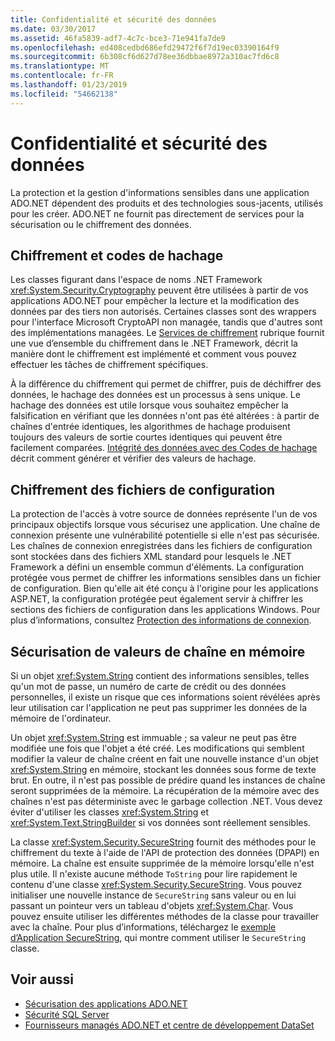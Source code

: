 ```yaml
---
title: Confidentialité et sécurité des données
ms.date: 03/30/2017
ms.assetid: 46fa5839-adf7-4c7c-bce3-71e941fa7de9
ms.openlocfilehash: ed408cedbd686efd29472f6f7d19ec03390164f9
ms.sourcegitcommit: 6b308cf6d627d78ee36dbbae8972a310ac7fd6c8
ms.translationtype: MT
ms.contentlocale: fr-FR
ms.lasthandoff: 01/23/2019
ms.locfileid: "54662138"
---
```

# <a name="privacy-and-data-security"></a>Confidentialité et sécurité des données
La protection et la gestion d'informations sensibles dans une application ADO.NET dépendent des produits et des technologies sous-jacents, utilisés pour les créer. ADO.NET ne fournit pas directement de services pour la sécurisation ou le chiffrement des données.  
  
## <a name="cryptography-and-hash-codes"></a>Chiffrement et codes de hachage  
 Les classes figurant dans l'espace de noms .NET Framework <xref:System.Security.Cryptography> peuvent être utilisées à partir de vos applications ADO.NET pour empêcher la lecture et la modification des données par des tiers non autorisés. Certaines classes sont des wrappers pour l'interface Microsoft CryptoAPI non managée, tandis que d'autres sont des implémentations managées. Le [Services de chiffrement](../../../../docs/standard/security/cryptographic-services.md) rubrique fournit une vue d’ensemble du chiffrement dans le .NET Framework, décrit la manière dont le chiffrement est implémenté et comment vous pouvez effectuer les tâches de chiffrement spécifiques.  
  
 À la différence du chiffrement qui permet de chiffrer, puis de déchiffrer des données, le hachage des données est un processus à sens unique. Le hachage des données est utile lorsque vous souhaitez empêcher la falsification en vérifiant que les données n'ont pas été altérées : à partir de chaînes d'entrée identiques, les algorithmes de hachage produisent toujours des valeurs de sortie courtes identiques qui peuvent être facilement comparées. [Intégrité des données avec des Codes de hachage](../../../../docs/standard/security/ensuring-data-integrity-with-hash-codes.md) décrit comment générer et vérifier des valeurs de hachage.  
  
## <a name="encrypting-configuration-files"></a>Chiffrement des fichiers de configuration  
 La protection de l'accès à votre source de données représente l'un de vos principaux objectifs lorsque vous sécurisez une application. Une chaîne de connexion présente une vulnérabilité potentielle si elle n'est pas sécurisée. Les chaînes de connexion enregistrées dans les fichiers de configuration sont stockées dans des fichiers XML standard pour lesquels le .NET Framework a défini un ensemble commun d'éléments. La configuration protégée vous permet de chiffrer les informations sensibles dans un fichier de configuration. Bien qu'elle ait été conçu à l'origine pour les applications ASP.NET, la configuration protégée peut également servir à chiffrer les sections des fichiers de configuration dans les applications Windows. Pour plus d’informations, consultez [Protection des informations de connexion](../../../../docs/framework/data/adonet/protecting-connection-information.md).  
  
## <a name="securing-string-values-in-memory"></a>Sécurisation de valeurs de chaîne en mémoire  
 Si un objet <xref:System.String> contient des informations sensibles, telles qu'un mot de passe, un numéro de carte de crédit ou des données personnelles, il existe un risque que ces informations soient révélées après leur utilisation car l'application ne peut pas supprimer les données de la mémoire de l'ordinateur.  
  
 Un objet <xref:System.String> est immuable ; sa valeur ne peut pas être modifiée une fois que l'objet a été créé. Les modifications qui semblent modifier la valeur de chaîne créent en fait une nouvelle instance d'un objet <xref:System.String> en mémoire, stockant les données sous forme de texte brut. En outre, il n'est pas possible de prédire quand les instances de chaîne seront supprimées de la mémoire. La récupération de la mémoire avec des chaînes n'est pas déterministe avec le garbage collection .NET. Vous devez éviter d'utiliser les classes <xref:System.String> et <xref:System.Text.StringBuilder> si vos données sont réellement sensibles.  
  
 La classe <xref:System.Security.SecureString> fournit des méthodes pour le chiffrement du texte à l'aide de l'API de protection des données (DPAPI) en mémoire. La chaîne est ensuite supprimée de la mémoire lorsqu'elle n'est plus utile. Il n'existe aucune méthode `ToString` pour lire rapidement le contenu d'une classe <xref:System.Security.SecureString>. Vous pouvez initialiser une nouvelle instance de `SecureString` sans valeur ou en lui passant un pointeur vers un tableau d'objets <xref:System.Char>. Vous pouvez ensuite utiliser les différentes méthodes de la classe pour travailler avec la chaîne. Pour plus d’informations, téléchargez le [exemple d’Application SecureString](https://go.microsoft.com/fwlink/?LinkId=120418), qui montre comment utiliser le `SecureString` classe.  
  
## <a name="see-also"></a>Voir aussi
- [Sécurisation des applications ADO.NET](../../../../docs/framework/data/adonet/securing-ado-net-applications.md)
- [Sécurité SQL Server](../../../../docs/framework/data/adonet/sql/sql-server-security.md)
- [Fournisseurs managés ADO.NET et centre de développement DataSet](https://go.microsoft.com/fwlink/?LinkId=217917)
